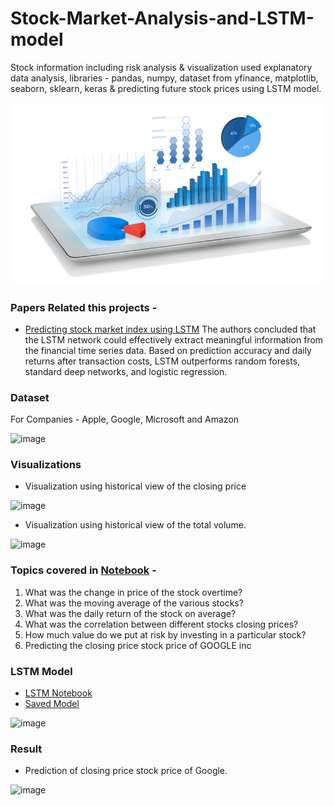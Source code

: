 # Stock-Market-Analysis-and-LSTM-model
Stock information including risk analysis &amp; visualization used explanatory data analysis, libraries - pandas,  numpy, dataset from yfinance, matplotlib, seaborn, sklearn, keras &amp; predicting future stock prices using  LSTM model.


![image](https://raw.githubusercontent.com/vg11072001/Stock-Market-Analysis-and-LSTM-model/2ed8a9c71d95c5fc960e6eac25954be94f2884f7/55.png)

### Papers Related this projects - 
* [Predicting stock market index using LSTM](https://www.sciencedirect.com/science/article/pii/S2666827022000378#:~:text=The%20authors%20concluded%20that%20the,Qiu%20et%20al.)
    The authors concluded that the LSTM network could effectively extract meaningful information from the financial time series data. Based on prediction accuracy and daily returns after transaction costs, LSTM outperforms random forests, standard deep networks, and logistic regression.

### Dataset
For Companies - Apple, Google, Microsoft and Amazon

![image](https://user-images.githubusercontent.com/67424390/180344043-924dfe2c-6f15-4069-a7a9-c3cffacf1838.png)


### Visualizations 
* Visualization using historical view of the closing price

![image](https://user-images.githubusercontent.com/67424390/180344385-cb205667-ffbc-4f51-b0c6-efaf20bf0ab9.png)

* Visualization using historical view of the total volume.

![image](https://user-images.githubusercontent.com/67424390/180344569-1d01f661-2035-4e82-9781-a59c54fdf2f8.png)


### Topics covered in [Notebook](https://github.com/vg11072001/Stock-Market-Analysis-and-LSTM-model/blob/main/smanalysis.ipynb) -
1.  What was the change in price of the stock overtime?
2.  What was the moving average of the various stocks?
3.  What was the daily return of the stock on average?
4.  What was the correlation between different stocks closing prices?
5.  How much value do we put at risk by investing in a particular stock?
6.  Predicting the closing price stock price of GOOGLE inc


### LSTM Model 
* [LSTM Notebook](https://github.com/vg11072001/Stock-Market-Analysis-and-LSTM-model/blob/main/lstm_model.ipynb)
* [Saved Model](https://github.com/vg11072001/Stock-Market-Analysis-and-LSTM-model/blob/main/keras_model.h5)

![image](https://user-images.githubusercontent.com/67424390/180345867-f3831bd2-6ee6-4b07-9753-82b817f229cc.png)


### Result 

* Prediction of closing price stock price of Google.

![image](https://user-images.githubusercontent.com/67424390/180346649-86648d26-3809-416d-aefd-a662e03443c2.png)


